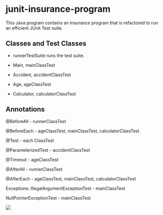 # junit-insurance-program

This Java program contains an Insurance program that is refactored to run an efficient JUnit Test suite.

## Classes and Test Classes

* runnerTestSuite runs the test suite.

* Main, mainClassTest

* Accident, accidentClassTest

* Age, ageClassTest

* Calculator, calculatorClassTest


## Annotations

@BeforeAll - runnerClassTest

@BeforeEach - ageClassTest, mainClassTest, calculatorClassTest		

@Test - each ClassTest

@ParameterizedTest - accidentClassTest

@Timeout - ageClassTest 

@AfterAll - runnerClassTest

@AfterEach - ageClassTest, mainClassTest, calculatorClassTest 

Exceptions:
IllegalArgumentExceptionTest - mainClassTest

NullPointerExceptionTest - mainClassTest


![](https://giphy.com/gifs/junit-testsuite-7NTOrlsUssnh6ImKQx)
